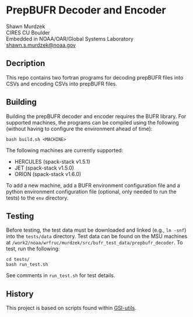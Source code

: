 # PrepBUFR Decoder and Encoder

Shawn Murdzek  
CIRES CU Boulder  
Embedded in NOAA/OAR/Global Systems Laboratory  
shawn.s.murdzek@noaa.gov  

## Decription

This repo contains two fortran programs for decoding prepBUFR files into CSVs and encoding CSVs into prepBUFR files.

## Building

Building the prepBUFR decoder and encoder requires the BUFR library. For supported machines, the programs can be compiled using the following (without having to configure the environment ahead of time):

`bash build.sh <MACHINE>`

The following machines are currently supported:

- HERCULES (spack-stack v1.5.1)
- JET (spack-stack v1.5.0)
- ORION (spack-stack v1.6.0)


To add a new machine, add a BUFR environment configuration file and a python environment configuration file (optional, only needed to run the tests) to the `env` directory.

## Testing

Before testing, the test data must be downloaded and linked (e.g., `ln -snf`) into the `tests/data` directory. Test data can be found on the MSU machines at `/work2/noaa/wrfruc/murdzek/src/bufr_test_data/prepbufr_decoder`. To test, run the following:

```
cd tests/
bash run_test.sh
```

See comments in `run_test.sh` for test details.

## History

This project is based on scripts found within [GSI-utils](https://github.com/NOAA-EMC/GSI-utils).
